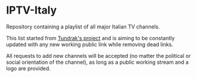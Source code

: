# IPTV-Italy

Repository containing a playlist of all major Italian TV channels.

This list started from [Tundrak's project](https://github.com/Tundrak/IPTV-Italia) and is aiming to be constantly updated with any new working public link while removing dead links.

All requests to add new channels will be accepted (no matter the political or social orientation of the channel), as long as a public working stream and a logo are provided.
